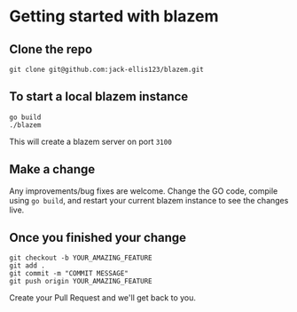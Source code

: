 # Getting started with blazem

## Clone the repo

```
git clone git@github.com:jack-ellis123/blazem.git
```

## To start a local blazem instance

```
go build
./blazem
```

This will create a blazem server on port `3100`

## Make a change

Any improvements/bug fixes are welcome. Change the GO code, compile using `go build`, and restart your current blazem instance to see the changes live. 

## Once you finished your change

```
git checkout -b YOUR_AMAZING_FEATURE
git add .
git commit -m "COMMIT MESSAGE"
git push origin YOUR_AMAZING_FEATURE
```

Create your Pull Request and we'll get back to you.